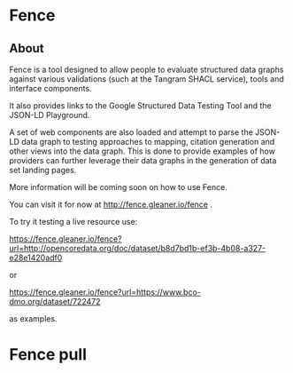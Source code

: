 # Fence

## About

Fence is a tool designed to allow people to evaluate structured data graphs against various validations (such at the Tangram SHACL service), tools and interface components.

It also provides links to the Google Structured Data Testing Tool and the JSON-LD Playground.  

A set of web components are also loaded and attempt to parse the JSON-LD data graph to testing approaches to mapping, citation generation and other views into the data graph.   This is done to provide examples of how providers can further leverage their data graphs in the generation of data set landing pages.

More information will be coming soon on how to use Fence.  

You can visit it for now at http://fence.gleaner.io/fence .

To try it testing a live resource use:


https://fence.gleaner.io/fence?url=http://opencoredata.org/doc/dataset/b8d7bd1b-ef3b-4b08-a327-e28e1420adf0 

or 

https://fence.gleaner.io/fence?url=https://www.bco-dmo.org/dataset/722472 

as examples.  

# Fence pull


